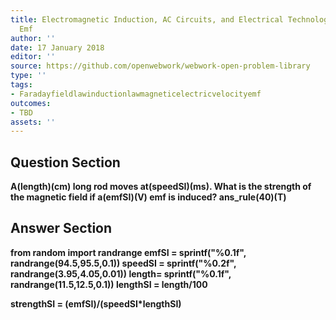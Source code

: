 ```yaml
---
title: Electromagnetic Induction, AC Circuits, and Electrical Technologies - Motional
  Emf
author: ''
date: 17 January 2018
editor: ''
source: https://github.com/openwebwork/webwork-open-problem-library
type: ''
tags:
- Faradayfieldlawinductionlawmagneticelectricvelocityemf
outcomes:
- TBD
assets: ''
---
```


## Question Section 

<b>
A(length)(cm) long rod moves at(speedSI)(ms). What is the strength of the magnetic field if a(emfSI)(V) emf is induced?
ans_rule(40)(T)



## Answer Section

from random import randrange
emfSI = sprintf("%0.1f", randrange(94.5,95.5,0.1))
speedSI = sprintf("%0.2f", randrange(3.95,4.05,0.01))
length= sprintf("%0.1f", randrange(11.5,12.5,0.1))
lengthSI = length/100

strengthSI = (emfSI)/(speedSI*lengthSI)